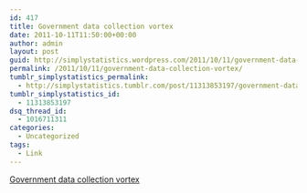 ```yaml
---
id: 417
title: Government data collection vortex
date: 2011-10-11T11:50:00+00:00
author: admin
layout: post
guid: http://simplystatistics.wordpress.com/2011/10/11/government-data-collection-vortex
permalink: /2011/10/11/government-data-collection-vortex/
tumblr_simplystatistics_permalink:
  - http://simplystatistics.tumblr.com/post/11313853197/government-data-collection-vortex
tumblr_simplystatistics_id:
  - 11313853197
dsq_thread_id:
  - 1016711311
categories:
  - Uncategorized
tags:
  - Link
---
```

[Government data collection vortex](http://nyti.ms/pbYl6K)